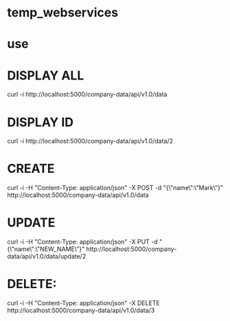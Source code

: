 # temp_webservices


# use
# DISPLAY ALL
curl -i http://localhost:5000/company-data/api/v1.0/data

# DISPLAY ID
curl -i http://localhost:5000/company-data/api/v1.0/data/2

# CREATE
curl -i -H "Content-Type: application/json" -X POST -d "{\\"name\\":\\"Mark\\"}" http://localhost:5000/company-data/api/v1.0/data

# UPDATE
curl -i -H "Content-Type: application/json" -X PUT -d "{\\"name\\":\\"NEW_NAME\\"}" http://localhost:5000/company-data/api/v1.0/data/update/2

# DELETE:
curl -i -H "Content-Type: application/json" -X DELETE http://localhost:5000/company-data/api/v1.0/data/3

